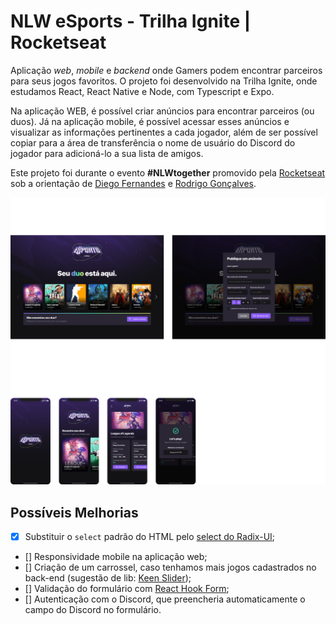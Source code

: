 # NLW eSports - Trilha Ignite | Rocketseat

Aplicação _web_, _mobile_ e _backend_ onde Gamers podem encontrar parceiros para seus jogos favoritos. O projeto foi desenvolvido na Trilha Ignite, onde estudamos React, React Native e Node, com Typescript e Expo.

Na aplicação WEB, é possível criar anúncios para encontrar parceiros (ou duos). Já na aplicação mobile, é possível acessar esses anúncios e visualizar as informações pertinentes a cada jogador, além de ser possível copiar para a área de transferência o nome de usuário do Discord do jogador para adicioná-lo a sua lista de amigos.

Este projeto foi durante o evento **#NLWtogether** promovido pela [Rocketseat](https://www.rocketseat.com.br) sob a orientação de [Diego Fernandes](https://github.com/diego3g) e [Rodrigo Gonçalves](https://github.com/rodrigorgtic).

![cover](.github/cover.png?style=flat)

## Possíveis Melhorias

- [x]   Substituir o `select` padrão do HTML pelo [select do Radix-UI](https://www.radix-ui.com/docs/primitives/components/select);
- []   Responsividade mobile na aplicação web;
- []   Criação de um carrossel, caso tenhamos mais jogos cadastrados no back-end (sugestão de lib: [Keen Slider](https://keen-slider.io/));
- []   Validação do formulário com [React Hook Form](https://react-hook-form.com/);
- []   Autenticação com o Discord, que preencheria automaticamente o campo do Discord no formulário.
